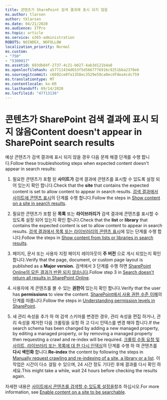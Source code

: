 ```yaml
---
title: 콘텐츠가 SharePoint 검색 결과에 표시 되지 않음
ms.author: tlarsen
author: tklarsen
ms.date: 04/21/2020
ms.audience: ITPro
ms.topic: article
ms.service: o365-administration
ROBOTS: NOINDEX, NOFOLLOW
localization_priority: Normal
ms.custom:
- "750"
- "5300017"
ms.assetid: 693db84f-2737-4c21-b027-4ab3d121b4a8
ms.openlocfilehash: a57711434d653f5d5667776916c9251bba2370e6
ms.sourcegitcommit: c6692ce0fa1358ec3529e59ca0ecdfdea4cdc759
ms.translationtype: MT
ms.contentlocale: ko-KR
ms.lasthandoff: 09/14/2020
ms.locfileid: "47713136"
---
```

# <a name="content-doesnt-appear-in-sharepoint-search-results"></a><span data-ttu-id="f1e33-102">콘텐츠가 SharePoint 검색 결과에 표시 되지 않음</span><span class="sxs-lookup"><span data-stu-id="f1e33-102">Content doesn't appear in SharePoint search results</span></span>

<span data-ttu-id="f1e33-103">예상 콘텐츠가 검색 결과에 표시 되지 않을 경우 다음 문제 해결 단계를 수행 합니다.</span><span class="sxs-lookup"><span data-stu-id="f1e33-103">Follow these troubleshooting steps when expected content doesn't appear in search results:</span></span>
  
1. <span data-ttu-id="f1e33-104">필요한 콘텐츠가 포함 된 **사이트가** 검색 결과에 콘텐츠를 표시할 수 있도록 설정 되어 있는지 확인 합니다.</span><span class="sxs-lookup"><span data-stu-id="f1e33-104">Check that the **site** that contains the expected content is set to allow content to appear in search results.</span></span> <span data-ttu-id="f1e33-105">[검색 결과에서 사이트에 콘텐츠 표시](https://docs.microsoft.com/sharepoint/make-site-content-searchable#show-content-on-a-site-in-search-results)의 단계를 수행 합니다.</span><span class="sxs-lookup"><span data-stu-id="f1e33-105">Follow the steps in [Show content on a site in search results](https://docs.microsoft.com/sharepoint/make-site-content-searchable#show-content-on-a-site-in-search-results).</span></span>

2. <span data-ttu-id="f1e33-106">필요한 콘텐츠가 포함 된 **목록** 또는 **라이브러리가** 검색 결과에 콘텐츠를 표시할 수 있도록 설정 되어 있는지 확인 합니다.</span><span class="sxs-lookup"><span data-stu-id="f1e33-106">Check that the **list** or **library** that contains the expected content is set to allow content to appear in search results.</span></span> <span data-ttu-id="f1e33-107">[검색 결과에서 목록 또는 라이브러리의 콘텐츠 표시](https://docs.microsoft.com/sharepoint/make-site-content-searchable#show-content-from-lists-or-libraries-in-search-results)에 있는 단계를 수행 합니다.</span><span class="sxs-lookup"><span data-stu-id="f1e33-107">Follow the steps in [Show content from lists or libraries in search results](https://docs.microsoft.com/sharepoint/make-site-content-searchable#show-content-from-lists-or-libraries-in-search-results).</span></span>

3. <span data-ttu-id="f1e33-108">페이지, 문서 또는 사용자 지정 페이지 레이아웃이 **주 버전** 으로 게시 되었는지 확인 합니다.</span><span class="sxs-lookup"><span data-stu-id="f1e33-108">Verify that the page, document, or custom page layout is published as a **Major version.**</span></span> <span data-ttu-id="f1e33-109">검색에서 3 단계를 수행 하면 [SharePoint Online의 모든 결과가 반환 되지 않습니다](https://go.microsoft.com/fwlink/?linkid=874525).</span><span class="sxs-lookup"><span data-stu-id="f1e33-109">Follow step 3 in [Search doesn't return all results in SharePoint Online](https://go.microsoft.com/fwlink/?linkid=874525).</span></span>

4. <span data-ttu-id="f1e33-110">사용자에 게 콘텐츠를 볼 수 있는 **권한이** 있는지 확인 합니다.</span><span class="sxs-lookup"><span data-stu-id="f1e33-110">Verify that the user has **permissions** to view the content.</span></span> <span data-ttu-id="f1e33-111">[SharePoint에서 사용 권한 수준 이해](https://docs.microsoft.com/sharepoint/understanding-permission-levels)의 단계를 따릅니다.</span><span class="sxs-lookup"><span data-stu-id="f1e33-111">Follow the steps in [Understanding permission levels in SharePoint](https://docs.microsoft.com/sharepoint/understanding-permission-levels).</span></span>
    
5. <span data-ttu-id="f1e33-112">새 관리 속성을 추가 하 여 검색 스키마를 변경한 경우, 관리 속성을 편집 하거나, 관리 속성을 제거한 다음 크롤링을 요청 하 고 다시 인덱스를 변경 해야 합니다.</span><span class="sxs-lookup"><span data-stu-id="f1e33-112">If the search schema has been changed by adding a new managed property, by editing a managed property, or by removing a managed property then requesting a crawl and re-index will be required.</span></span> <span data-ttu-id="f1e33-113">[크롤링 수동 요청 및 사이트, 라이브러리 또는 목록에 대 한 다시 인덱싱](https://docs.microsoft.com/sharepoint/crawl-site-content)의 단계를 수행 하 여 콘텐츠를 **다시 색인화** 합니다.</span><span class="sxs-lookup"><span data-stu-id="f1e33-113">**Re-index** the content by following the steps in [Manually request crawling and re-indexing of a site, a library or a list](https://docs.microsoft.com/sharepoint/crawl-site-content).</span></span> <span data-ttu-id="f1e33-114">이 작업은 시간이 다소 걸릴 수 있으며, 24 시간 정도 기다린 후에 결과를 다시 확인 하세요.</span><span class="sxs-lookup"><span data-stu-id="f1e33-114">This might take a while, wait 24 hours before checking the results again.</span></span>

<span data-ttu-id="f1e33-115">자세한 내용은 [사이트에서 콘텐츠를 검색할 수 있도록 설정을](https://docs.microsoft.com/sharepoint/make-site-content-searchable)참조 하십시오.</span><span class="sxs-lookup"><span data-stu-id="f1e33-115">For more information, see [Enable content on a site to be searchable](https://docs.microsoft.com/sharepoint/make-site-content-searchable).</span></span> 
  
